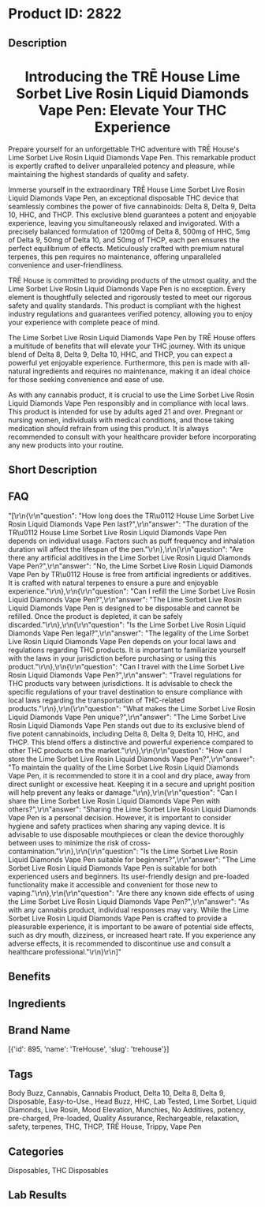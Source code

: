 # Product ID: 2822
## Description
<div class="flex flex-grow flex-col gap-3">
<div class="min-h-[20px] flex items-start overflow-x-auto whitespace-pre-wrap break-words flex-col gap-4">
<div class="markdown prose w-full break-words dark:prose-invert dark">
<h1 style="text-align: center;">Introducing the TRĒ House Lime Sorbet Live Rosin Liquid Diamonds Vape Pen: Elevate Your THC Experience</h1>
<p>Prepare yourself for an unforgettable THC adventure with TRĒ House's Lime Sorbet Live Rosin Liquid Diamonds Vape Pen. This remarkable product is expertly crafted to deliver unparalleled potency and pleasure, while maintaining the highest standards of quality and safety.</p>
<p>Immerse yourself in the extraordinary TRĒ House Lime Sorbet Live Rosin Liquid Diamonds Vape Pen, an exceptional disposable THC device that seamlessly combines the power of five cannabinoids: Delta 8, Delta 9, Delta 10, HHC, and THCP. This exclusive blend guarantees a potent and enjoyable experience, leaving you simultaneously relaxed and invigorated. With a precisely balanced formulation of 1200mg of Delta 8, 500mg of HHC, 5mg of Delta 9, 50mg of Delta 10, and 50mg of THCP, each pen ensures the perfect equilibrium of effects. Meticulously crafted with premium natural terpenes, this pen requires no maintenance, offering unparalleled convenience and user-friendliness.</p>
<p>TRĒ House is committed to providing products of the utmost quality, and the Lime Sorbet Live Rosin Liquid Diamonds Vape Pen is no exception. Every element is thoughtfully selected and rigorously tested to meet our rigorous safety and quality standards. This product is compliant with the highest industry regulations and guarantees verified potency, allowing you to enjoy your experience with complete peace of mind.</p>
<p>The Lime Sorbet Live Rosin Liquid Diamonds Vape Pen by TRĒ House offers a multitude of benefits that will elevate your THC journey. With its unique blend of Delta 8, Delta 9, Delta 10, HHC, and THCP, you can expect a powerful yet enjoyable experience. Furthermore, this pen is made with all-natural ingredients and requires no maintenance, making it an ideal choice for those seeking convenience and ease of use.</p>
<p>As with any cannabis product, it is crucial to use the Lime Sorbet Live Rosin Liquid Diamonds Vape Pen responsibly and in compliance with local laws. This product is intended for use by adults aged 21 and over. Pregnant or nursing women, individuals with medical conditions, and those taking medication should refrain from using this product. It is always recommended to consult with your healthcare provider before incorporating any new products into your routine.</p>
</div>
</div>
</div>

## Short Description

## FAQ
"[\r\n{\r\n\"question\": \"How long does the TR\u0112 House Lime Sorbet Live Rosin Liquid Diamonds Vape Pen last?\",\r\n\"answer\": \"The duration of the TR\u0112 House Lime Sorbet Live Rosin Liquid Diamonds Vape Pen depends on individual usage. Factors such as puff frequency and inhalation duration will affect the lifespan of the pen.\"\r\n},\r\n{\r\n\"question\": \"Are there any artificial additives in the Lime Sorbet Live Rosin Liquid Diamonds Vape Pen?\",\r\n\"answer\": \"No, the Lime Sorbet Live Rosin Liquid Diamonds Vape Pen by TR\u0112 House is free from artificial ingredients or additives. It is crafted with natural terpenes to ensure a pure and enjoyable experience.\"\r\n},\r\n{\r\n\"question\": \"Can I refill the Lime Sorbet Live Rosin Liquid Diamonds Vape Pen?\",\r\n\"answer\": \"The Lime Sorbet Live Rosin Liquid Diamonds Vape Pen is designed to be disposable and cannot be refilled. Once the product is depleted, it can be safely discarded.\"\r\n},\r\n{\r\n\"question\": \"Is the Lime Sorbet Live Rosin Liquid Diamonds Vape Pen legal?\",\r\n\"answer\": \"The legality of the Lime Sorbet Live Rosin Liquid Diamonds Vape Pen depends on your local laws and regulations regarding THC products. It is important to familiarize yourself with the laws in your jurisdiction before purchasing or using this product.\"\r\n},\r\n{\r\n\"question\": \"Can I travel with the Lime Sorbet Live Rosin Liquid Diamonds Vape Pen?\",\r\n\"answer\": \"Travel regulations for THC products vary between jurisdictions. It is advisable to check the specific regulations of your travel destination to ensure compliance with local laws regarding the transportation of THC-related products.\"\r\n},\r\n{\r\n\"question\": \"What makes the Lime Sorbet Live Rosin Liquid Diamonds Vape Pen unique?\",\r\n\"answer\": \"The Lime Sorbet Live Rosin Liquid Diamonds Vape Pen stands out due to its exclusive blend of five potent cannabinoids, including Delta 8, Delta 9, Delta 10, HHC, and THCP. This blend offers a distinctive and powerful experience compared to other THC products on the market.\"\r\n},\r\n{\r\n\"question\": \"How can I store the Lime Sorbet Live Rosin Liquid Diamonds Vape Pen?\",\r\n\"answer\": \"To maintain the quality of the Lime Sorbet Live Rosin Liquid Diamonds Vape Pen, it is recommended to store it in a cool and dry place, away from direct sunlight or excessive heat. Keeping it in a secure and upright position will help prevent any leaks or damage.\"\r\n},\r\n{\r\n\"question\": \"Can I share the Lime Sorbet Live Rosin Liquid Diamonds Vape Pen with others?\",\r\n\"answer\": \"Sharing the Lime Sorbet Live Rosin Liquid Diamonds Vape Pen is a personal decision. However, it is important to consider hygiene and safety practices when sharing any vaping device. It is advisable to use disposable mouthpieces or clean the device thoroughly between uses to minimize the risk of cross-contamination.\"\r\n},\r\n{\r\n\"question\": \"Is the Lime Sorbet Live Rosin Liquid Diamonds Vape Pen suitable for beginners?\",\r\n\"answer\": \"The Lime Sorbet Live Rosin Liquid Diamonds Vape Pen is suitable for both experienced users and beginners. Its user-friendly design and pre-loaded functionality make it accessible and convenient for those new to vaping.\"\r\n},\r\n{\r\n\"question\": \"Are there any known side effects of using the Lime Sorbet Live Rosin Liquid Diamonds Vape Pen?\",\r\n\"answer\": \"As with any cannabis product, individual responses may vary. While the Lime Sorbet Live Rosin Liquid Diamonds Vape Pen is crafted to provide a pleasurable experience, it is important to be aware of potential side effects, such as dry mouth, dizziness, or increased heart rate. If you experience any adverse effects, it is recommended to discontinue use and consult a healthcare professional.\"\r\n}\r\n]"
## Benefits

## Ingredients

## Brand Name
[{'id': 895, 'name': 'TreHouse', 'slug': 'trehouse'}]
## Tags
Body Buzz, Cannabis, Cannabis Product, Delta 10, Delta 8, Delta 9, Disposable, Easy-to-Use., Head Buzz, HHC, Lab Tested, Lime Sorbet, Liquid Diamonds, Live Rosin, Mood Elevation, Munchies, No Additives, potency, pre-charged, Pre-loaded, Quality Assurance, Rechargeable, relaxation, safety, terpenes, THC, THCP, TRĒ House, Trippy, Vape Pen
## Categories
Disposables, THC Disposables
## Lab Results

